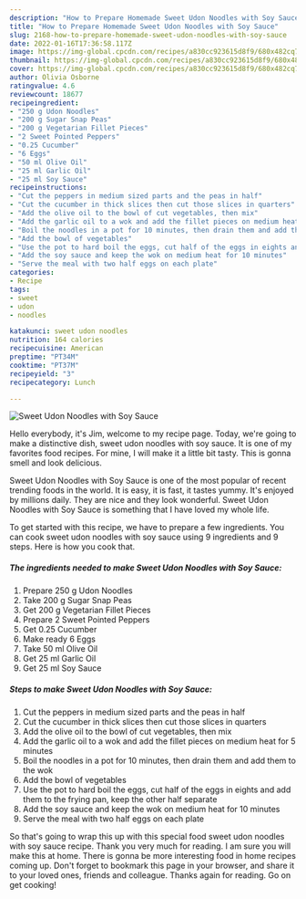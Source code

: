 ```yaml
---
description: "How to Prepare Homemade Sweet Udon Noodles with Soy Sauce"
title: "How to Prepare Homemade Sweet Udon Noodles with Soy Sauce"
slug: 2168-how-to-prepare-homemade-sweet-udon-noodles-with-soy-sauce
date: 2022-01-16T17:36:58.117Z
image: https://img-global.cpcdn.com/recipes/a830cc923615d8f9/680x482cq70/sweet-udon-noodles-with-soy-sauce-recipe-main-photo.jpg
thumbnail: https://img-global.cpcdn.com/recipes/a830cc923615d8f9/680x482cq70/sweet-udon-noodles-with-soy-sauce-recipe-main-photo.jpg
cover: https://img-global.cpcdn.com/recipes/a830cc923615d8f9/680x482cq70/sweet-udon-noodles-with-soy-sauce-recipe-main-photo.jpg
author: Olivia Osborne
ratingvalue: 4.6
reviewcount: 18677
recipeingredient:
- "250 g Udon Noodles"
- "200 g Sugar Snap Peas"
- "200 g Vegetarian Fillet Pieces"
- "2 Sweet Pointed Peppers"
- "0.25 Cucumber"
- "6 Eggs"
- "50 ml Olive Oil"
- "25 ml Garlic Oil"
- "25 ml Soy Sauce"
recipeinstructions:
- "Cut the peppers in medium sized parts and the peas in half"
- "Cut the cucumber in thick slices then cut those slices in quarters"
- "Add the olive oil to the bowl of cut vegetables, then mix"
- "Add the garlic oil to a wok and add the fillet pieces on medium heat for 5 minutes"
- "Boil the noodles in a pot for 10 minutes, then drain them and add them to the wok"
- "Add the bowl of vegetables"
- "Use the pot to hard boil the eggs, cut half of the eggs in eights and add them to the frying pan, keep the other half separate"
- "Add the soy sauce and keep the wok on medium heat for 10 minutes"
- "Serve the meal with two half eggs on each plate"
categories:
- Recipe
tags:
- sweet
- udon
- noodles

katakunci: sweet udon noodles 
nutrition: 164 calories
recipecuisine: American
preptime: "PT34M"
cooktime: "PT37M"
recipeyield: "3"
recipecategory: Lunch

---
```



![Sweet Udon Noodles with Soy Sauce](https://img-global.cpcdn.com/recipes/a830cc923615d8f9/680x482cq70/sweet-udon-noodles-with-soy-sauce-recipe-main-photo.jpg)

Hello everybody, it's Jim, welcome to my recipe page. Today, we're going to make a distinctive dish, sweet udon noodles with soy sauce. It is one of my favorites food recipes. For mine, I will make it a little bit tasty. This is gonna smell and look delicious.

Sweet Udon Noodles with Soy Sauce is one of the most popular of recent trending foods in the world. It is easy, it is fast, it tastes yummy. It's enjoyed by millions daily. They are nice and they look wonderful. Sweet Udon Noodles with Soy Sauce is something that I have loved my whole life.




To get started with this recipe, we have to prepare a few ingredients. You can cook sweet udon noodles with soy sauce using 9 ingredients and 9 steps. Here is how you cook that.

<!--inarticleads1-->

##### The ingredients needed to make Sweet Udon Noodles with Soy Sauce:

1. Prepare 250 g Udon Noodles
1. Take 200 g Sugar Snap Peas
1. Get 200 g Vegetarian Fillet Pieces
1. Prepare 2 Sweet Pointed Peppers
1. Get 0.25 Cucumber
1. Make ready 6 Eggs
1. Take 50 ml Olive Oil
1. Get 25 ml Garlic Oil
1. Get 25 ml Soy Sauce




<!--inarticleads2-->

##### Steps to make Sweet Udon Noodles with Soy Sauce:

1. Cut the peppers in medium sized parts and the peas in half
1. Cut the cucumber in thick slices then cut those slices in quarters
1. Add the olive oil to the bowl of cut vegetables, then mix
1. Add the garlic oil to a wok and add the fillet pieces on medium heat for 5 minutes
1. Boil the noodles in a pot for 10 minutes, then drain them and add them to the wok
1. Add the bowl of vegetables
1. Use the pot to hard boil the eggs, cut half of the eggs in eights and add them to the frying pan, keep the other half separate
1. Add the soy sauce and keep the wok on medium heat for 10 minutes
1. Serve the meal with two half eggs on each plate




So that's going to wrap this up with this special food sweet udon noodles with soy sauce recipe. Thank you very much for reading. I am sure you will make this at home. There is gonna be more interesting food in home recipes coming up. Don't forget to bookmark this page in your browser, and share it to your loved ones, friends and colleague. Thanks again for reading. Go on get cooking!
